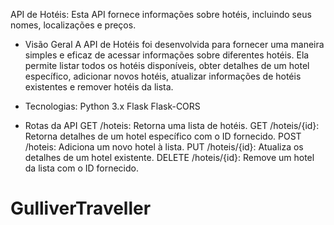 API de Hotéis:
Esta API fornece informações sobre hotéis, incluindo seus nomes, localizações e preços.

- Visão Geral
A API de Hotéis foi desenvolvida para fornecer uma maneira simples e eficaz de acessar informações sobre diferentes hotéis. Ela permite listar todos os hotéis disponíveis, obter detalhes de um hotel específico, adicionar novos hotéis, atualizar informações de hotéis existentes e remover hotéis da lista.

- Tecnologias:
Python 3.x
Flask
Flask-CORS

- Rotas da API
GET /hoteis: Retorna uma lista de hotéis.
GET /hoteis/{id}: Retorna detalhes de um hotel específico com o ID fornecido.
POST /hoteis: Adiciona um novo hotel à lista.
PUT /hoteis/{id}: Atualiza os detalhes de um hotel existente.
DELETE /hoteis/{id}: Remove um hotel da lista com o ID fornecido.

# GulliverTraveller